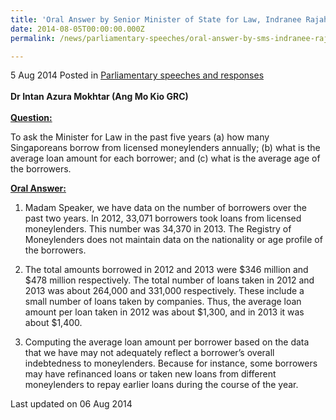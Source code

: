 ```yaml
---
title: 'Oral Answer by Senior Minister of State for Law, Indranee Rajah, to Parliamentary Question on Licensed Moneylending'
date: 2014-08-05T00:00:00.000Z
permalink: /news/parliamentary-speeches/oral-answer-by-sms-indranee-rajah-to-pq-on-licensed-moneylending/

---
```



5 Aug 2014 Posted in [Parliamentary speeches and responses](/news/parliamentary-speeches)
<br>  
**Dr Intan Azura Mokhtar (Ang Mo Kio GRC)**
<br>  
**<u>Question:</u>**  

To ask the Minister for Law in the past five years (a) how many Singaporeans borrow from licensed moneylenders annually; (b) what is the average loan amount for each borrower; and (c) what is the average age of the borrowers.

**<u>Oral Answer:</u>**  


1. Madam Speaker, we have data on the number of borrowers over the past two years. In 2012, 33,071 borrowers took loans from licensed moneylenders. This number was 34,370 in 2013. The Registry of Moneylenders does not maintain data on the nationality or age profile of the borrowers.
 
2. The total amounts borrowed in 2012 and 2013 were $346 million and $478 million respectively. The total number of loans taken in 2012 and 2013 was about 264,000 and 331,000 respectively. These include a small number of loans taken by companies. Thus, the average loan amount per loan taken in 2012 was about $1,300, and in 2013 it was about $1,400.
 
3. Computing the average loan amount per borrower based on the data that we have may not adequately reflect a borrower’s overall indebtedness to moneylenders. Because for instance, some borrowers may have refinanced loans or taken new loans from different moneylenders to repay earlier loans during the course of the year.


<p class="right-side-updated">Last updated on 06 Aug 2014</p> 
